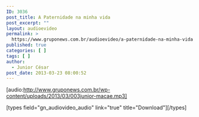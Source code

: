 ```yaml
---
ID: 3036
post_title: A Paternidade na minha vida
post_excerpt: ""
layout: audioevideo
permalink: >
  https://www.gruponews.com.br/audioevideo/a-paternidade-na-minha-vida
published: true
categories: [ ]
tags: [ ]
author:
  - Junior César
post_date: 2013-03-23 08:00:52
---
```

[audio:http://www.gruponews.com.br/wp-content/uploads/2013/03/003junior-macae.mp3]

[types field="gn_audiovideo_audio" link="true" title="Download"][/types]